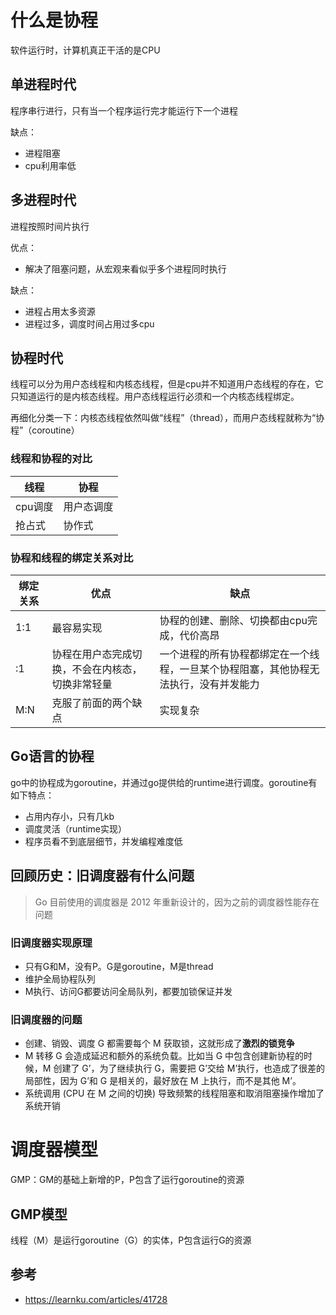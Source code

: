 # 什么是协程

软件运行时，计算机真正干活的是CPU

## 单进程时代

程序串行进行，只有当一个程序运行完才能运行下一个进程

缺点：

- 进程阻塞
- cpu利用率低

## 多进程时代

进程按照时间片执行

优点：

- 解决了阻塞问题，从宏观来看似乎多个进程同时执行

缺点：

- 进程占用太多资源
- 进程过多，调度时间占用过多cpu

## 协程时代

线程可以分为用户态线程和内核态线程，但是cpu并不知道用户态线程的存在，它只知道运行的是内核态线程。用户态线程运行必须和一个内核态线程绑定。

再细化分类一下：内核态线程依然叫做“线程”（thread），而用户态线程就称为“协程”（coroutine）

### 线程和协程的对比

| 线程    | 协程       |
| ------- | ---------- |
| cpu调度 | 用户态调度 |
| 抢占式  | 协作式     |

### 协程和线程的绑定关系对比

| 绑定关系 | 优点                                             | 缺点                                                         |
| -------- | ------------------------------------------------ | ------------------------------------------------------------ |
| 1:1      | 最容易实现                                       | 协程的创建、删除、切换都由cpu完成，代价高昂                  |
| :1       | 协程在用户态完成切换，不会在内核态，切换非常轻量 | 一个进程的所有协程都绑定在一个线程，一旦某个协程阻塞，其他协程无法执行，没有并发能力 |
| M:N      | 克服了前面的两个缺点                             | 实现复杂                                                     |

## Go语言的协程

go中的协程成为goroutine，并通过go提供给的runtime进行调度。goroutine有如下特点：

- 占用内存小，只有几kb
- 调度灵活（runtime实现）
- 程序员看不到底层细节，并发编程难度低

## 回顾历史：旧调度器有什么问题

> Go 目前使用的调度器是 2012 年重新设计的，因为之前的调度器性能存在问题

### 旧调度器实现原理

- 只有G和M，没有P。G是goroutine，M是thread
- 维护全局协程队列
- M执行、访问G都要访问全局队列，都要加锁保证并发

### 旧调度器的问题

- 创建、销毁、调度 G 都需要每个 M 获取锁，这就形成了**激烈的锁竞争**
- M 转移 G 会造成延迟和额外的系统负载。比如当 G 中包含创建新协程的时候，M 创建了 G’，为了继续执行 G，需要把 G’交给 M’执行，也造成了很差的局部性，因为 G’和 G 是相关的，最好放在 M 上执行，而不是其他 M’。
- 系统调用 (CPU 在 M 之间的切换) 导致频繁的线程阻塞和取消阻塞操作增加了系统开销

# 调度器模型

GMP：GM的基础上新增的P，P包含了运行goroutine的资源

## GMP模型

线程（M）是运行goroutine（G）的实体，P包含运行G的资源

## 参考

- https://learnku.com/articles/41728





